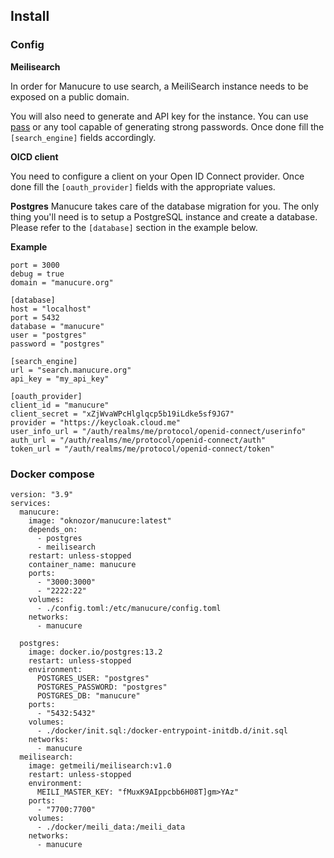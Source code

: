 ## Install

### Config

**Meilisearch**

In order for Manucure to use search, a MeiliSearch instance needs to be exposed on a public domain. 

You will also need to generate and API key for the instance. 
You can use [pass](https://www.passwordstore.org/) or any tool capable of generating strong passwords.
Once done fill the `[search_engine]` fields accordingly. 

**OICD client**

You need to configure a client on your Open ID Connect provider. 
Once done fill the `[oauth_provider]` fields with the appropriate values.

**Postgres**
Manucure takes care of the database migration for you. 
The only thing you'll need is to setup a PostgreSQL instance and create a database. 
Please refer to the `[database]` section in the example below. 

**Example**

```shell
port = 3000
debug = true
domain = "manucure.org"

[database]
host = "localhost"
port = 5432
database = "manucure"
user = "postgres"
password = "postgres"

[search_engine]
url = "search.manucure.org"
api_key = "my_api_key"

[oauth_provider]
client_id = "manucure"
client_secret = "xZjWvaWPcHlglqcp5b19iLdke5sf9JG7"
provider = "https://keycloak.cloud.me"
user_info_url = "/auth/realms/me/protocol/openid-connect/userinfo"
auth_url = "/auth/realms/me/protocol/openid-connect/auth"
token_url = "/auth/realms/me/protocol/openid-connect/token"
```

### Docker compose

```shell
version: "3.9"
services:
  manucure:
    image: "oknozor/manucure:latest"
    depends_on:
      - postgres
      - meilisearch
    restart: unless-stopped
    container_name: manucure
    ports:
      - "3000:3000"
      - "2222:22"
    volumes:
      - ./config.toml:/etc/manucure/config.toml
    networks:
      - manucure

  postgres:
    image: docker.io/postgres:13.2
    restart: unless-stopped
    environment:
      POSTGRES_USER: "postgres"
      POSTGRES_PASSWORD: "postgres"
      POSTGRES_DB: "manucure"
    ports:
      - "5432:5432"
    volumes:
      - ./docker/init.sql:/docker-entrypoint-initdb.d/init.sql
    networks:
      - manucure
  meilisearch:
    image: getmeili/meilisearch:v1.0
    restart: unless-stopped
    environment:
      MEILI_MASTER_KEY: "fMuxK9AIppcbb6H08T]gm>YAz"
    ports:
      - "7700:7700"
    volumes:
      - ./docker/meili_data:/meili_data
    networks:
      - manucure
```